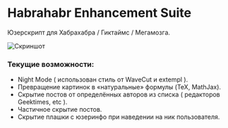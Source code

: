 # Habrahabr Enhancement Suite
Юзерскрипт для Хабрахабра / Гиктаймс / Мегамозга.

![Скриншот](https://habrastorage.org/getpro/geektimes/post_images/8df/3a5/551/8df3a55512cc12a6038cfe8545ee7310.png)

### Текущие возможности:
 - Night Mode ( использован стиль от WaveCut и extempl ).
 - Превращение картинок в «натуральные» формулы (TeX, MathJax).
 - Скрытие постов от определённых авторов из списка ( редакторов Geektimes, etc ).
 - Частичное скрытие постов.
 - Скрытие плашки с юзеринфо при наведении на ник пользователя.
